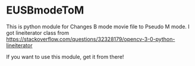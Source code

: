 # EUSBmodeToM
This is python module for Changes B mode movie file to Pseudo M mode.
I got lineiterator class from https://stackoverflow.com/questions/32328179/opencv-3-0-python-lineiterator

If you want to use this module, get it from there!
